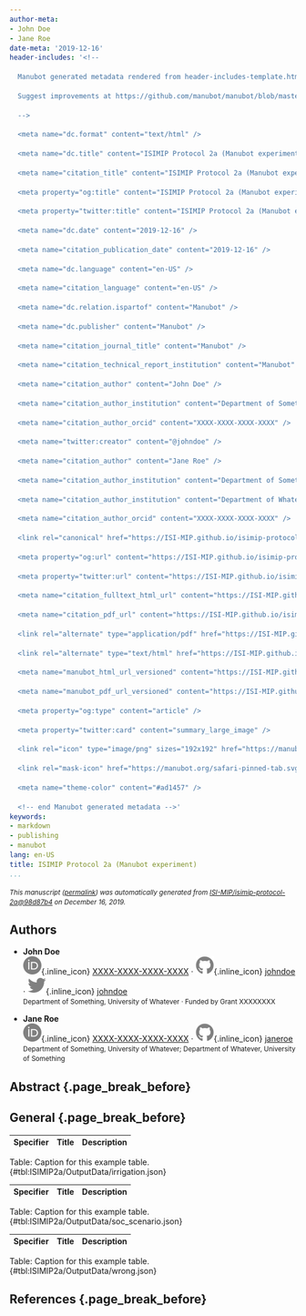 ```yaml
---
author-meta:
- John Doe
- Jane Roe
date-meta: '2019-12-16'
header-includes: '<!--

  Manubot generated metadata rendered from header-includes-template.html.

  Suggest improvements at https://github.com/manubot/manubot/blob/master/manubot/process/header-includes-template.html

  -->

  <meta name="dc.format" content="text/html" />

  <meta name="dc.title" content="ISIMIP Protocol 2a (Manubot experiment)" />

  <meta name="citation_title" content="ISIMIP Protocol 2a (Manubot experiment)" />

  <meta property="og:title" content="ISIMIP Protocol 2a (Manubot experiment)" />

  <meta property="twitter:title" content="ISIMIP Protocol 2a (Manubot experiment)" />

  <meta name="dc.date" content="2019-12-16" />

  <meta name="citation_publication_date" content="2019-12-16" />

  <meta name="dc.language" content="en-US" />

  <meta name="citation_language" content="en-US" />

  <meta name="dc.relation.ispartof" content="Manubot" />

  <meta name="dc.publisher" content="Manubot" />

  <meta name="citation_journal_title" content="Manubot" />

  <meta name="citation_technical_report_institution" content="Manubot" />

  <meta name="citation_author" content="John Doe" />

  <meta name="citation_author_institution" content="Department of Something, University of Whatever" />

  <meta name="citation_author_orcid" content="XXXX-XXXX-XXXX-XXXX" />

  <meta name="twitter:creator" content="@johndoe" />

  <meta name="citation_author" content="Jane Roe" />

  <meta name="citation_author_institution" content="Department of Something, University of Whatever" />

  <meta name="citation_author_institution" content="Department of Whatever, University of Something" />

  <meta name="citation_author_orcid" content="XXXX-XXXX-XXXX-XXXX" />

  <link rel="canonical" href="https://ISI-MIP.github.io/isimip-protocol-2a/" />

  <meta property="og:url" content="https://ISI-MIP.github.io/isimip-protocol-2a/" />

  <meta property="twitter:url" content="https://ISI-MIP.github.io/isimip-protocol-2a/" />

  <meta name="citation_fulltext_html_url" content="https://ISI-MIP.github.io/isimip-protocol-2a/" />

  <meta name="citation_pdf_url" content="https://ISI-MIP.github.io/isimip-protocol-2a/manuscript.pdf" />

  <link rel="alternate" type="application/pdf" href="https://ISI-MIP.github.io/isimip-protocol-2a/manuscript.pdf" />

  <link rel="alternate" type="text/html" href="https://ISI-MIP.github.io/isimip-protocol-2a/v/98d87b4240f495893bb4c7c189b254a81bffe47c/" />

  <meta name="manubot_html_url_versioned" content="https://ISI-MIP.github.io/isimip-protocol-2a/v/98d87b4240f495893bb4c7c189b254a81bffe47c/" />

  <meta name="manubot_pdf_url_versioned" content="https://ISI-MIP.github.io/isimip-protocol-2a/v/98d87b4240f495893bb4c7c189b254a81bffe47c/manuscript.pdf" />

  <meta property="og:type" content="article" />

  <meta property="twitter:card" content="summary_large_image" />

  <link rel="icon" type="image/png" sizes="192x192" href="https://manubot.org/favicon-192x192.png" />

  <link rel="mask-icon" href="https://manubot.org/safari-pinned-tab.svg" color="#ad1457" />

  <meta name="theme-color" content="#ad1457" />

  <!-- end Manubot generated metadata -->'
keywords:
- markdown
- publishing
- manubot
lang: en-US
title: ISIMIP Protocol 2a (Manubot experiment)
...
```







<small><em>
This manuscript
([permalink](https://ISI-MIP.github.io/isimip-protocol-2a/v/98d87b4240f495893bb4c7c189b254a81bffe47c/))
was automatically generated
from [ISI-MIP/isimip-protocol-2a@98d87b4](https://github.com/ISI-MIP/isimip-protocol-2a/tree/98d87b4240f495893bb4c7c189b254a81bffe47c)
on December 16, 2019.
</em></small>

## Authors



+ **John Doe**<br>
    ![ORCID icon](images/orcid.svg){.inline_icon}
    [XXXX-XXXX-XXXX-XXXX](https://orcid.org/XXXX-XXXX-XXXX-XXXX)
    · ![GitHub icon](images/github.svg){.inline_icon}
    [johndoe](https://github.com/johndoe)
    · ![Twitter icon](images/twitter.svg){.inline_icon}
    [johndoe](https://twitter.com/johndoe)<br>
  <small>
     Department of Something, University of Whatever
     · Funded by Grant XXXXXXXX
  </small>

+ **Jane Roe**<br>
    ![ORCID icon](images/orcid.svg){.inline_icon}
    [XXXX-XXXX-XXXX-XXXX](https://orcid.org/XXXX-XXXX-XXXX-XXXX)
    · ![GitHub icon](images/github.svg){.inline_icon}
    [janeroe](https://github.com/janeroe)<br>
  <small>
     Department of Something, University of Whatever; Department of Whatever, University of Something
  </small>



## Abstract {.page_break_before}




## General {.page_break_before}

| Specifier | Title | Description |
|-----------|-------|-------------|

Table: Caption for this example table.
{#tbl:ISIMIP2a/OutputData/irrigation.json}

| Specifier | Title | Description |
|-----------|-------|-------------|

Table: Caption for this example table.
{#tbl:ISIMIP2a/OutputData/soc_scenario.json}

| Specifier | Title | Description |
|-----------|-------|-------------|

Table: Caption for this example table.
{#tbl:ISIMIP2a/OutputData/wrong.json}


## References {.page_break_before}

<!-- Explicitly insert bibliography here -->
<div id="refs"></div>
